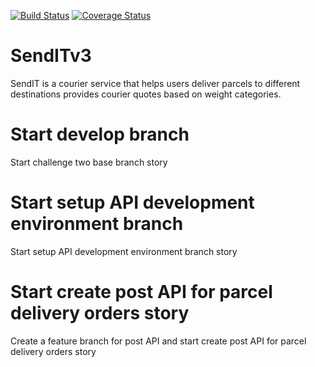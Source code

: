 [![Build Status](https://travis-ci.com/queenfiona/SendITv3.svg?branch=ft-parcels-post-API-161814888)](https://travis-ci.com/queenfiona/SendITv3)
[![Coverage Status](https://coveralls.io/repos/github/queenfiona/SendITv3/badge.svg?branch=ft-parcels-post-API-161814888)](https://coveralls.io/github/queenfiona/SendITv3?branch=ft-parcels-post-API-161814888)
# SendITv3
SendIT is a courier service that helps users deliver parcels to different destinations provides courier quotes based on weight categories.
# Start develop branch
Start challenge two base branch story
# Start setup API development environment branch
Start setup API development environment branch story
# Start create post API for parcel delivery orders story
Create a feature branch for post API and start create post API for parcel delivery orders story

